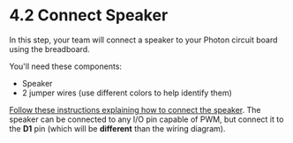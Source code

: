 # 4.2 Connect Speaker

In this step, your team will connect a speaker to your Photon circuit board using the breadboard.

You'll need these components:

* Speaker
* 2 jumper wires \(use different colors to help identify them\)

[​Follow these instructions explaining how to connect the speaker](https://docs.idew.org/code-internet-of-things/references/physical-outputs/speaker). The speaker can be connected to any I/O pin capable of PWM, but connect it to the **D1** pin \(which will be **different** than the wiring diagram\).


